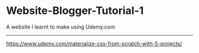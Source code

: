 # Website-Blogger-Tutorial-1
A website I learnt to make using Udemy.com

-------------------------------
https://www.udemy.com/materialize-css-from-scratch-with-5-projects/
